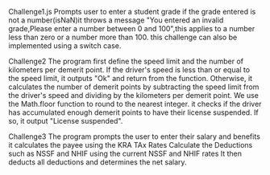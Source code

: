 Challenge1.js Prompts user to enter a student grade
if the grade entered is not a number(isNaN)it throws a message "You entered an invalid grade,Please enter a number between 0 and 100",this applies to a number less than zero or a number more than 100.
this challenge can also be implemented using a switch case.

Challenge2
The program first define the speed limit and the number of kilometers per demerit point. If the driver's speed is less than or equal to the speed limit, it outputs "Ok" and return from the function. Otherwise, it calculates the number of demerit points by subtracting the speed limit from the driver's speed and dividing by the kilometers per demerit point. We use the Math.floor function to round to the nearest integer. it checks if the driver has accumulated enough demerit points to have their license suspended. If so, it output "License suspended". 

Challenge3
The program prompts the user to enter their salary and benefits
it calculates the payee using the KRA TAx Rates
Calculate the Deductions such as NSSF and NHIF using the current NSSF and NHIF rates
It then deducts all deductions and determines the net salary.